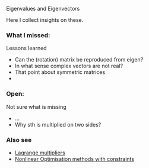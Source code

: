 Eigenvalues and Eigenvectors

Here I collect insights on these.

### What I missed:
Lessons learned
* Can the (rotation) matrix be reproduced from eigen?
* In what sense complex vectors are not real?
* That point about symmetric matrices
* 
### Open:
Not sure what is missing
* ...
* Why sth is multiplied on two sides?

### Also see
* [Lagrange multipliers](./lagrange-multipliers.md)
* [Nonlinear Optimisation methods with constraints](./nlo.md)

